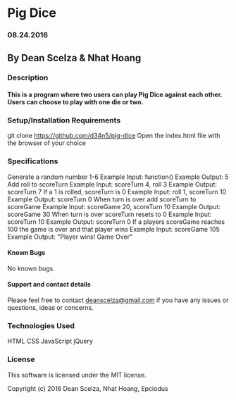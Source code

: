 # Pig Dice

### 08.24.2016

## By Dean Scelza & Nhat Hoang

### Description

#### This is a program where two users can play Pig Dice against each other. Users can choose to play with one die or two.

### Setup/Installation Requirements
git clone https://github.com/d34n5/pig-dice
Open the index.html file with the browser of your choice

### Specifications
Generate a random number 1-6
Example Input: function()
Example Output: 5
Add roll to scoreTurn
Example Input: scoreTurn 4, roll 3
Example Output: scoreTurn 7
If a 1 is rolled, scoreTurn is 0
Example Input: roll 1, scoreTurn 10
Example Output: scoreTurn 0
When turn is over add scoreTurn to scoreGame
Example Input: scoreGame 20, scoreTurn 10
Example Output: scoreGame 30
When turn is over scoreTurn resets to 0
Example Input: scoreTurn 10
Example Output: scoreTurn 0
If a players scoreGame reaches 100 the game is over and that player wins
Example Input: scoreGame 105
Example Output: "Player wins! Game Over"

#### Known Bugs
No known bugs.

#### Support and contact details
Please feel free to contact deanscelza@gmail.com if you have any issues or questions, ideas or concerns.

### Technologies Used
HTML
CSS
JavaScript
jQuery

### License

This software is licensed under the MIT license.

Copyright (c) 2016 Dean Scelza, Nhat Hoang, Epciodus
